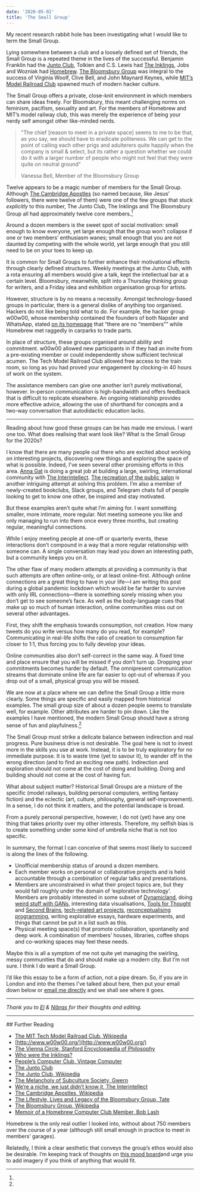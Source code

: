 ```yaml
---
date: '2020-05-02'
title: 'The Small Group'
---
```


My recent research rabbit hole has been investigating what I would
like to term the Small Group.

Lying somewhere between a club and a loosely defined set of friends,
the Small Group is a repeated theme in the lives of the successful.
Benjamin Franklin had the
[Junto Club](http://www.benjamin-franklin-history.org/junto-club/),
Tolkien and C.S. Lewis had
[The Inklings](https://www.ignatius.com/promotions/looking-for-the-king/who-were-the-inklings.htm),
Jobs and Wozniak had
[Homebrew](https://en.wikipedia.org/wiki/Homebrew_Computer_Club).
[The Bloomsbury Group](https://en.wikipedia.org/wiki/Bloomsbury_Group)
was integral to the success of Virginia Woolf, Clive Bell, and John
Maynard Keynes, while
[MIT’s Model Railroad Club](https://en.wikipedia.org/wiki/Tech_Model_Railroad_Club)
spawned much of modern hacker culture.

The Small Group offers a private, close-knit environment in which
members can share ideas freely. For Bloomsbury, this meant challenging
norms on feminism, pacifism, sexuality and art. For the members of
Homebrew and MIT’s model railway club, this was merely the experience
of being your nerdy self amongst other like-minded nerds.

> "The chief [reason to meet in a private space] seems to me to be
> that, as you say, we should have to eradicate politeness. We can get
> to the point of calling each other prigs and adulterers quite
> happily when the company is small & select, but its rather a
> question whether we could do it with a larger number of people who
> might not feel that they were quite on neutral ground"
>
> <footer>Vanessa Bell, Member of the Bloomsbury Group</footer>

Twelve appears to be a magic number of members for the Small Group.
Although
[The Cambridge Apostles](https://en.wikipedia.org/wiki/Cambridge_Apostles)
(so named because, like Jesus’ followers, there were twelve of them)
were one of the few groups that stuck _explicitly_ to this number, The
Junto Club, The Inklings and The Bloomsbury Group all had
approximately twelve core members.[^1]

Around a dozen members is the sweet spot of social motivation: small
enough to know everyone, yet large enough that the group won’t
collapse if one or two members’ enthusiasm wanes; small enough that
you are not daunted by competing with the whole world, yet large
enough that you still need to be on your toes to keep up.

It is common for Small Groups to further enhance their motivational
effects through clearly defined structures. Weekly meetings at the
Junto Club, with a rota ensuring all members would give a talk, kept
the intellectual bar at a certain level. Bloomsbury, meanwhile, split
into a Thursday thinking group for writers, and a Friday idea and
exhibition organisation group for artists.

However, structure is by no means a necessity. Amongst
technology-based groups in particular, there is a general dislike of
anything too organised. Hackers do not like being told what to do. For
example, the hacker group w00w00, whose membership contained the
founders of both Napster and WhatsApp, stated
[on its homepage](http://www.w00w00.org/) that “there are no
“members”” while Homebrew met raggedly in carparks to trade parts.

In place of structure, these groups organised around ability and
commitment. w00w00 allowed new participants in if they had an invite
from a pre-existing member or could independently show sufficient
technical acumen. The Tech Model Railroad Club allowed free access to
the train room, so long as you had proved your engagement by
clocking-in 40 hours of work on the system.

The assistance members can give one another isn’t purely motivational,
however. In-person communication is high-bandwidth and offers feedback
that is difficult to replicate elsewhere. An ongoing relationship
provides more effective advice, allowing the use of shorthand for
concepts and a two-way conversation that autodidactic education lacks.

---

Reading about how good these groups can be has made me envious. I want
one too. What does realising that want look like? What is the Small
Group for the 2020s?

I know that there are many people out there who are excited about
working on interesting projects, discovering new things and exploring
the space of what is possible. Indeed, I’ve seen several other
promising efforts in this area.
[Anna Gat](https://twitter.com/TheAnnaGat) is doing a great job at
building a large, swirling, international community with
[The Interintellect](https://www.interintellect.com/).
[The recreation of the public salon](https://www.publicspheresalons.com/)
is another intriguing attempt at solving this problem. I’m also a
member of newly-created bookclubs, Slack groups, and Telegram chats
full of people looking to get to know one other, be inspired and stay
motivated.

But these examples aren’t quite what I’m aiming for. I want something
smaller, more intimate, more regular. Not meeting someone you like and
only managing to run into them once every three months, but creating
regular, meaningful connections.

While I enjoy meeting people at one-off or quarterly events, these
interactions don’t compound in a way that a more regular relationship
with someone can. A single conversation may lead you down an
interesting path, but a community keeps you on it.

The other flaw of many modern attempts at providing a community is
that such attempts are often online-only, or at least online-first.
Although online connections are a great thing to have in your life—I
am writing this post during a global pandemic lockdown which would be
far harder to survive with only IRL connections—there is something
sorely missing when you don’t get to see someone’s face. As well as
the body-language cues that make up so much of human interaction,
online communities miss out on several other advantages.

First, they shift the emphasis towards consumption, not creation. How
many tweets do you write versus how many do you read, for example?
Communicating in real-life shifts the ratio of creation to consumption
far closer to 1:1, thus forcing you to fully develop your ideas.

Online communities also don’t self-correct in the same way. A fixed
time and place ensure that you will be missed if you don’t turn up.
Dropping your commitments becomes harder by default. The omnipresent
communication streams that dominate online life are far easier to
opt-out of whereas if you drop out of a small, physical group you will
be missed.

We are now at a place where we can define the Small Group a little
more clearly. Some things are specific and easily mapped from
historical examples. The small group size of about a dozen people
seems to translate well, for example. Other attributes are harder to
pin down. Like the examples I have mentioned, the modern Small Group
should have a strong sense of fun and playfulness.[^2]

The Small Group must strike a delicate balance between indirection and
real progress. Pure business drive is not desirable. The goal here is
not to invest more in the skills you use at work. Instead, it is to be
truly exploratory for no immediate purpose. It is to waste time (yet
to savour it), to wander off in the wrong direction (and to find an
exciting new path). Indirection and exploration should not come at the
cost of doing and building. Doing and building should not come at the
cost of having fun.

What about subject matter? Historical Small Groups are a mixture of
the specific (model railways, building personal computers, writing
fantasy fiction) and the eclectic (art, culture, philosophy, general
self-improvement). In a sense, I do not think it matters, and the
potential landscape is broad.

From a purely personal perspective, however, I do not (yet) have any
one thing that takes priority over my other interests. Therefore, my
selfish bias is to create something under some kind of umbrella niche
that is not too specific.

In summary, the format I can conceive of that seems most likely to
succeed is along the lines of the following.

- Unofficial membership status of around a dozen members.
- Each member works on personal or collaborative projects and is held
  accountable through a combination of regular talks and
  presentations.
- Members are unconstrained in what their project topics are, but they
  would fall roughly under the domain of ‘explorative technology’.
  Members are probably interested in some subset of
  [Dynamicland](https://dynamicland.org/), doing
  [weird stuff with GANs](https://twitter.com/hardmaru/status/1067944124328763392?s=20),
  interesting data visualisations,
  [Tools for Thought](http://www.rheingold.com/texts/tft/) and
  [Second Brains](https://www.buildingasecondbrain.com/),
  [tech-related art projects](https://www.theguardian.com/world/2020/feb/01/privacy-campaigners-dazzle-camouflage-met-police-surveillance),
  [reconceptualising programming](https://divan.dev/posts/visual_programming_go/),
  writing explorative essays, hardware experiments, and things that
  cannot be put in a list such as this.
- Physical meeting space(s) that promote collaboration, spontaneity
  and deep work. A combination of members’ houses, libraries, coffee
  shops and co-working spaces may feel these needs.

Maybe this is all a symptom of me not quite yet managing the swirling,
messy communities that do and should make up a modern city. But I’m
not sure. I think I do want a Small Group.

I’d like this essay to be a form of action, not a pipe dream. So, if
you are in London and into the themes I’ve talked about here, then put
your email down below or
[email me directly](mailto:james@jmulholland.com) and we shall see
where it goes.

---

_Thank you to [El](https://twitter.com/elaffleck) &
[Nibras](https://twitter.com/nibrasibn) for their thoughts and
editing._

---

## Further Reading

- [The MIT Tech Model Railroad Club, Wikipedia](https://en.wikipedia.org/wiki/Tech_Model_Railroad_Club)
- [http://www.w00w00.org/](http://www.w00w00.org/)
- [The Vienna Circle, Stanford Encyclopaedia of Philosophy]([https://plato.stanford.edu/entries/vienna-circle/])
- [Who were the Inklings?](%20[https://www.ignatius.com/promotions/looking-for-the-king/who-were-the-inklings.htm])
- [People’s Computer Club, Vintage Computer](https://www.vintagecomputer.net/PCC.cfm)
- [The Junto Club](http://www.benjamin-franklin-history.org/junto-club/)
- [The Junto Club, Wikipedia](<https://en.wikipedia.org/wiki/Junto_(club)>)
- [The Melancholy of Subculture Society, Gwern](https://www.gwern.net/The-Melancholy-of-Subculture-Society)
- [We’re a niche, we just didn’t know it, The Interintellect](https://medium.com/@the_i_i/were-a-niche-we-just-didn-t-know-9561f662e127)
- [The Cambridge Apostles, Wikipedia](https://en.wikipedia.org/wiki/Cambridge%5C_Apostles)
- [The Lifestyle, Lives and Legacy of the Bloomsbury Group, Tate](https://www.tate.org.uk/art/art-terms/b/bloomsbury/lifestyle-lives-and-legacy-bloomsbury-group)
- [The Bloomsbury Group, Wikipedia](https://en.wikipedia.org/wiki/Bloomsbury_Group)
- [Memoir of a Homebrew Computer Club Member, Bob Lash](http://www.bambi.net/bob/homebrew.html)

[^1]:

  Homebrew is the only real outlier I looked into, without about 750
  members over the course of a year (although still small enough in
  practice to meet in members’ garages).

[^2]:

  Relatedly, I think a clear aesthetic that conveys the group’s ethos
  would also be desirable. I’m keeping track of thoughts on
  [this mood board](https://www.are.na/james-mulholland/the-small-group)and
  urge you to add imagery if you think of anything that would fit.
